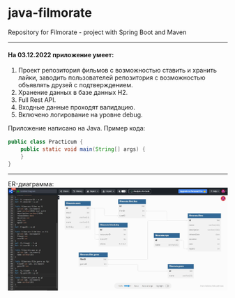 # java-filmorate

Repository for Filmorate - project with Spring Boot and Maven

------

#### На 03.12.2022 приложение умеет:

1. Проект репозитория фильмов с возможностью ставить и хранить лайки, заводить пользователей репозитория с возможностью
   объявлять друзей с подтверждением.
2. Хранение данных в базе данных H2.
2. Full Rest API.
2. Входные данные проходят валидацию.
3. Включено логирование на уровне debug.

Приложение написано на Java. Пример кода:

```java
public class Practicum {
    public static void main(String[] args) {
    }
}
```

------
ER-диаграмма:
![ER-диаграмма](src/main/java/ru/yandex/practicum/filmorate/images/ER_filmorate.jpg)